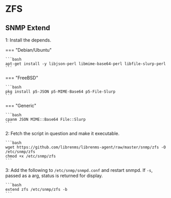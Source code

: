 
# ZFS

## SNMP Extend

1: Install the depends.

=== "Debian/Ubuntu"

    ```bash
    apt-get install -y libjson-perl libmime-base64-perl libfile-slurp-perl
    ```

=== "FreeBSD"

    ```bash
    pkg install p5-JSON p5-MIME-Base64 p5-File-Slurp
    ```

=== "Generic"

    ```bash
    cpanm JSON MIME::Base64 File::Slurp
    ```
    
2: Fetch the script in question and make it executable.

    ```bash
    wget https://github.com/librenms/librenms-agent/raw/master/snmp/zfs -O /etc/snmp/zfs
    chmod +x /etc/snmp/zfs
    ```

3: Add the following to `/etc/snmp/snmpd.conf` and restart snmpd. If `-s`, passed as a arg, status is returned for display.

    ```bash
    extend zfs /etc/snmp/zfs -b
    ```